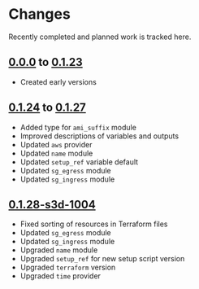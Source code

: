 # Changes
Recently completed and planned work is tracked here.

## [0.0.0](.) to [0.1.23](.)
- Created early versions

## [0.1.24](.) to [0.1.27](.)
- Added type for `ami_suffix` module
- Improved descriptions of variables and outputs
- Updated `aws` provider
- Updated `name` module
- Updated `setup_ref` variable default
- Updated `sg_egress` module
- Updated `sg_ingress` module

## [0.1.28-s3d-1004](.)
- Fixed sorting of resources in Terraform files
- Updated `sg_egress` module
- Updated `sg_ingress` module
- Upgraded `name` module
- Upgraded `setup_ref` for new setup script version
- Upgraded `terraform` version
- Upgraded `time` provider
